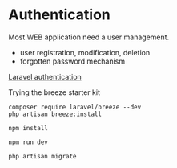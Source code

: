 # Authentication

Most WEB application need a user management.

* user registration, modification, deletion
* forgotten password mechanism

[Laravel authentication](https://laravel.com/docs/8.x/authentication)

Trying the breeze starter kit

    composer require laravel/breeze --dev
    php artisan breeze:install

    npm install

    npm run dev

    php artisan migrate    